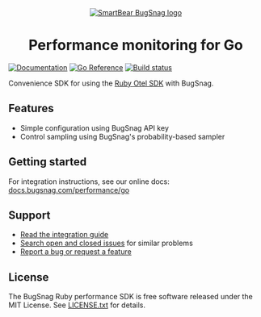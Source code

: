 <div align="center">
  <a href="https://www.bugsnag.com/platforms/go">
    <picture>
      <source media="(prefers-color-scheme: dark)" srcset="https://assets.smartbear.com/m/3dab7e6cf880aa2b/original/BugSnag-Repository-Header-Dark.svg">
      <img alt="SmartBear BugSnag logo" src="https://assets.smartbear.com/m/3945e02cdc983893/original/BugSnag-Repository-Header-Light.svg">
    </picture>
  </a>
  <h1>Performance monitoring for Go</h1>
</div>

[![Documentation](https://img.shields.io/badge/documentation-latest-blue.svg)](https://docs.bugsnag.com/performance/go/)
[![Go Reference](https://pkg.go.dev/badge/github.com/bugsnag/bugsnag-go.svg)](https://pkg.go.dev/github.com/bugsnag/bugsnag-go-performance)
[![Build status](https://github.com/bugsnag/bugsnag-go-performance/actions/workflows/test-package.yml/badge.svg?branch=master)](https://buildkite.com/bugsnag/bugsnag-go-performance)

Convenience SDK for using the [Ruby Otel SDK](https://github.com/open-telemetry/opentelemetry-ruby) with BugSnag.

## Features

- Simple configuration using BugSnag API key
- Control sampling using BugSnag's probability-based sampler

## Getting started

For integration instructions, see our online docs: [docs.bugsnag.com/performance/go](https://docs.bugsnag.com/performance/go)

## Support

* [Read the integration guide](https://docs.bugsnag.com/performance/go)
* [Search open and closed issues](https://github.com/bugsnag/bugsnag-go-performance/issues?=is%3Aissue) for similar problems
* [Report a bug or request a feature](https://github.com/bugsnag/bugsnag-go-performance/issues/new)

## License

The BugSnag Ruby performance SDK is free software released under the MIT License. See [LICENSE.txt](LICENSE.txt) for details.